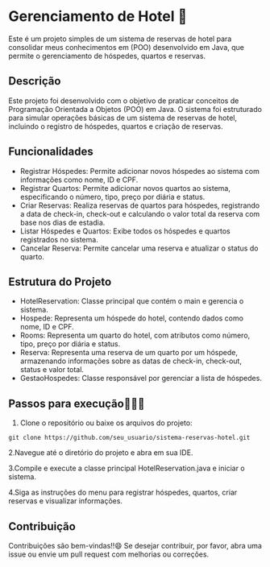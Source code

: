 # Gerenciamento de Hotel 🏨
Este é um projeto simples de um sistema de reservas de hotel para consolidar meus conhecimentos em (POO) desenvolvido em Java, que permite o gerenciamento de hóspedes, quartos e reservas.

## Descrição
Este projeto foi desenvolvido com o objetivo de praticar conceitos de Programação Orientada a Objetos (POO) em Java. O sistema foi estruturado para simular operações básicas de um sistema de reservas de hotel, incluindo o registro de hóspedes, quartos e criação de reservas.

## Funcionalidades
* Registrar Hóspedes: Permite adicionar novos hóspedes ao sistema com informações como nome, ID e CPF.
* Registrar Quartos: Permite adicionar novos quartos ao sistema, especificando o número, tipo, preço por diária e status.
* Criar Reservas: Realiza reservas de quartos para hóspedes, registrando a data de check-in, check-out e calculando o valor total da reserva com base nos dias de estadia.
* Listar Hóspedes e Quartos: Exibe todos os hóspedes e quartos registrados no sistema.
* Cancelar Reserva: Permite cancelar uma reserva e atualizar o status do quarto.

## Estrutura do Projeto
* HotelReservation: Classe principal que contém o main e gerencia o  sistema.
* Hospede: Representa um hóspede do hotel, contendo dados como nome, ID e CPF.
* Rooms: Representa um quarto do hotel, com atributos como número, tipo, preço por diária e status.
* Reserva: Representa uma reserva de um quarto por um hóspede, armazenando informações sobre as datas de check-in, check-out, status e valor total.
* GestaoHospedes: Classe responsável por gerenciar a lista de hóspedes.

## Passos para execução👩🏻‍💻
1. Clone o repositório ou baixe os arquivos do projeto:
```
git clone https://github.com/seu_usuario/sistema-reservas-hotel.git

```
2.Navegue até o diretório do projeto e abra em sua IDE.

3.Compile e execute a classe principal HotelReservation.java e iniciar o sistema.

4.Siga as instruções do menu para registrar hóspedes, quartos, criar reservas e visualizar informações.

## Contribuição
Contribuições são bem-vindas!!😄 Se desejar contribuir, por favor, abra uma issue ou envie um pull request com melhorias ou correções.
